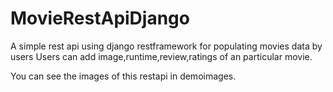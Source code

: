 # MovieRestApiDjango
A simple rest api using django restframework for populating movies data by users
Users can add image,runtime,review,ratings of an particular movie.

You can see the images of this restapi in demoimages.
